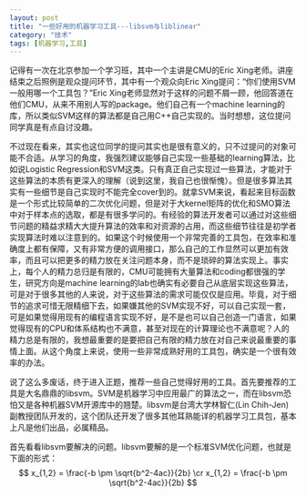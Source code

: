 ```yaml
---
layout: post
title: "一些好用的机器学习工具---libsvm与liblinear"
category: "技术"
tags: [机器学习,工具]
---
```


记得有一次在北京参加一个学习班，其中一个主讲是CMU的Eric Xing老师。讲座结束之后照例是观众提问环节，其中有一个观众向Eric Xing提问：“你们使用SVM一般用哪一个工具包？”Eric Xing老师显然对于这样的问题不屑一顾，他回答道在他们CMU，从来不用别人写的package。他们自己有一个machine learning的库，所以类似SVM这样的算法都是自己用C++自己实现的。当时想想，这位提问同学真是有点自讨没趣。
   
不过现在看来，其实也这位同学的提问其实也是很有意义的，只不过提问的对象可能不合适。从学习的角度，我强烈建议能够自己实现一些基础的learning算法，比如说Logistic Regression和SVM这类。只有真正自己实现过一些算法，才能对于这些算法的本质有更深入的理解（说到这里，我自己也很惭愧）。但是很多算法其实有一些细节是自己实现时不能完全cover到的。就拿SVM来说，看起来目标函数是一个形式比较简单的二次优化问题，但是对于大kernel矩阵的优化和SMO算法中对于样本点的选取，都是有很多学问的。有经验的算法开发者可以通过对这些细节问题的精益求精大大提升算法的效率和对资源的占用，而这些细节往往是初学者实现算法时难以注意到的。如果这个时候使用一个非常完善的工具包，在效率和准确度上都有保障，又有非常方便的调用接口，那么自己的工作显然可以更加有效率，而且可以把更多的精力放在关注问题本身，而不是琐碎的算法实现上。事实上，每个人的精力总归是有限的，CMU可能拥有大量算法和coding都很强的学生，研究方向是machine learning的lab也确实有必要自己从底层实现这些算法，可是对于很多其他的人来说，对于这些算法的需求可能仅仅是应用。毕竟，对于细节的追求可惜无限精细下去，如果嫌其他的SVM实现不好，可以自己实现一套，可是如果觉得用现有的编程语言实现不好，是不是也可以自己创造一门语言，如果觉得现有的CPU和体系结构也不满意，甚至对现在的计算理论也不满意呢？人的精力总是有限的，我想最重要的是要把自己有限的精力放在对自己来说最重要的事情上面。从这个角度上来说，使用一些非常成熟好用的工具包，确实是一个很有效率的办法。    	        

说了这么多废话，终于进入正题，推荐一些自己觉得好用的工具。首先要推荐的工具是大名鼎鼎的libsvm。SVM是机器学习中应用最广的算法之一，而在libsvm恐怕又是各种机器SVM开源库中的翘楚。libsvm是台湾大学林智仁(Lin Chih-Jen)副教授团队开发的，这个团队还开发了很多其他耳熟能详的机器学习工具包，基本上凡是他们出品，必属精品。

首先看看libsvm要解决的问题。libsvm要解的是一个标准SVM优化问题，也就是下面的形式：
$$
x_{1,2} = \frac{-b \pm \sqrt{b^2-4ac}}{2b} \cr
x_{1,2} = \frac{-b \pm \sqrt{b^2-4ac}}{2b}
$$